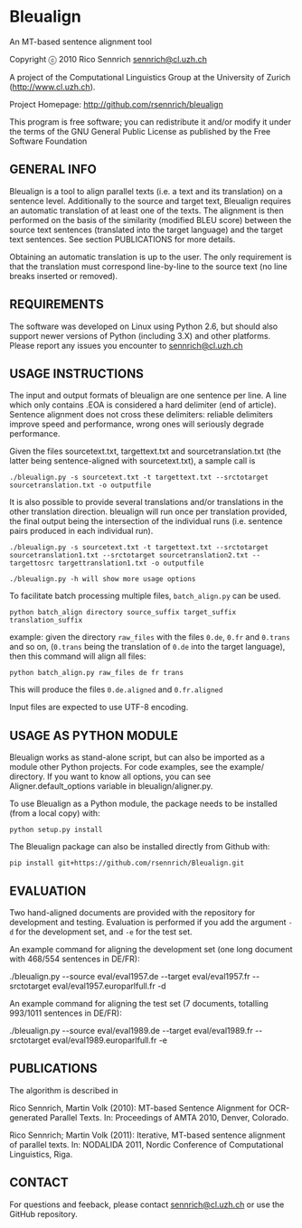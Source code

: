 Bleualign
=========
An MT-based sentence alignment tool

Copyright ⓒ 2010
Rico Sennrich <sennrich@cl.uzh.ch>

A project of the Computational Linguistics Group at the University of Zurich (http://www.cl.uzh.ch).

Project Homepage: http://github.com/rsennrich/bleualign

This program is free software; you can redistribute it and/or modify it under the terms of the GNU General Public License as published by the Free Software Foundation

GENERAL INFO
------------

Bleualign is a tool to align parallel texts (i.e. a text and its translation) on a sentence level.
Additionally to the source and target text, Bleualign requires an automatic translation of at least one of the texts.
The alignment is then performed on the basis of the similarity (modified BLEU score) between the source text sentences (translated into the target language) and the target text sentences.
See section PUBLICATIONS for more details.

Obtaining an automatic translation is up to the user. The only requirement is that the translation must correspond line-by-line to the source text (no line breaks inserted or removed).

REQUIREMENTS
------------

The software was developed on Linux using Python 2.6, but should also support newer versions of Python (including 3.X) and other platforms.
Please report any issues you encounter to sennrich@cl.uzh.ch


USAGE INSTRUCTIONS
------------------

The input and output formats of bleualign are one sentence per line.
A line which only contains .EOA is considered a hard delimiter (end of article).
Sentence alignment does not cross these delimiters: reliable delimiters improve speed and performance, wrong ones will seriously degrade performance.

Given the files sourcetext.txt, targettext.txt and sourcetranslation.txt (the latter being sentence-aligned with sourcetext.txt), a sample call is

    ./bleualign.py -s sourcetext.txt -t targettext.txt --srctotarget sourcetranslation.txt -o outputfile

It is also possible to provide several translations and/or translations in the other translation direction.
bleualign will run once per translation provided, the final output being the intersection of the individual runs (i.e. sentence pairs produced in each individual run).

    ./bleualign.py -s sourcetext.txt -t targettext.txt --srctotarget sourcetranslation1.txt --srctotarget sourcetranslation2.txt --targettosrc targettranslation1.txt -o outputfile

    ./bleualign.py -h will show more usage options

To facilitate batch processing multiple files, `batch_align.py` can be used.

    python batch_align directory source_suffix target_suffix translation_suffix

example: given the directory `raw_files` with the files `0.de`, `0.fr` and `0.trans` and so on, (`0.trans` being the translation of `0.de` into the target language), then this command will align all files: 

    python batch_align.py raw_files de fr trans

This will produce the files `0.de.aligned` and `0.fr.aligned`

Input files are expected to use UTF-8 encoding.

USAGE AS PYTHON MODULE
----------------------

Bleualign works as stand-alone script, but can also be imported as a module other Python projects.
For code examples, see the example/ directory. If you want to know all options, you can see Aligner.default_options variable in bleualign/aligner.py.

To use Bleualign as a Python module, the package needs to be installed (from a local copy) with:

    python setup.py install

The Bleualign package can also be installed directly from Github with:

    pip install git+https://github.com/rsennrich/Bleualign.git

EVALUATION
---------

Two hand-aligned documents are provided with the repository for development and testing.
Evaluation is performed if you add the argument `-d` for the development set, and `-e` for the test set.

An example command for aligning the development set (one long document with 468/554 sentences in DE/FR):

  ./bleualign.py --source eval/eval1957.de --target eval/eval1957.fr --srctotarget eval/eval1957.europarlfull.fr -d

An example command for aligning the test set (7 documents, totalling 993/1011 sentences in DE/FR):

./bleualign.py --source eval/eval1989.de --target eval/eval1989.fr --srctotarget eval/eval1989.europarlfull.fr -e


PUBLICATIONS
------------

The algorithm is described in

Rico Sennrich, Martin Volk (2010):
   MT-based Sentence Alignment for OCR-generated Parallel Texts. In: Proceedings of AMTA 2010, Denver, Colorado.

Rico Sennrich; Martin Volk (2011): 
    Iterative, MT-based sentence alignment of parallel texts. In: NODALIDA 2011, Nordic Conference of Computational Linguistics, Riga.


CONTACT
-------

For questions and feeback, please contact sennrich@cl.uzh.ch or use the GitHub repository.

